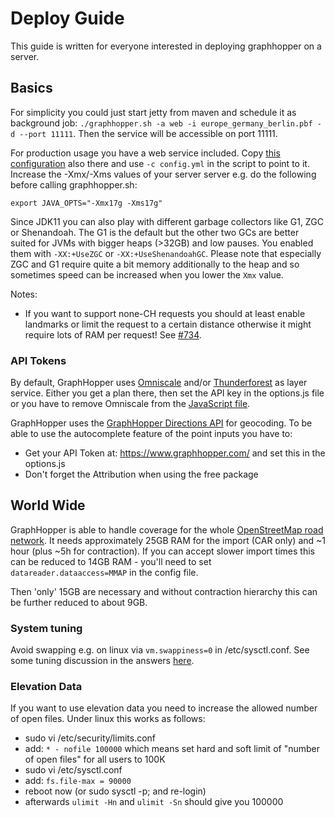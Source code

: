 # Deploy Guide

This guide is written for everyone interested in deploying graphhopper on a server.

## Basics

For simplicity you could just start jetty from maven and schedule it as background job:
`./graphhopper.sh -a web -i europe_germany_berlin.pbf -d --port 11111`.
Then the service will be accessible on port 11111.

For production usage you have a web service included. Copy [this configuration](https://raw.githubusercontent.com/graphhopper/graphhopper/master/config-example.yml)
also there and use `-c config.yml` in the script to point to it. Increase the -Xmx/-Xms values of your server server e.g.
do the following before calling graphhopper.sh:

```
export JAVA_OPTS="-Xmx17g -Xms17g"
```

Since JDK11 you can also play with different garbage collectors like G1, ZGC or Shenandoah. The G1 is the default but the other two GCs are better suited for JVMs with bigger heaps (>32GB) and low pauses. You enabled them with `-XX:+UseZGC` or `-XX:+UseShenandoahGC`. Please note that especially ZGC and G1 require quite a bit memory additionally to the heap and so sometimes speed can be increased when you lower the `Xmx` value.

Notes:

 * If you want to support none-CH requests you should at least enable landmarks or limit the request to a certain distance otherwise it might require lots of RAM per request! See [#734](https://github.com/graphhopper/graphhopper/issues/734).

### API Tokens

By default, GraphHopper uses [Omniscale](http://omniscale.com/) and/or [Thunderforest](http://thunderforest.com/) as layer service.
Either you get a plan there, then set the API key in the options.js file or you
have to remove Omniscale from the [JavaScript file](https://github.com/graphhopper/graphhopper/blob/master/web/src/main/resources/com/graphhopper/maps/assets/js/map.js).

GraphHopper uses the [GraphHopper Directions API](https://docs.graphhopper.com/#tag/Geocoding-API) for geocoding. To be able to use the autocomplete feature of the point inputs you have to:

 * Get your API Token at: https://www.graphhopper.com/ and set this in the options.js
 * Don't forget the Attribution when using the free package

## World Wide

GraphHopper is able to handle coverage for the whole [OpenStreetMap road network](http://planet.osm.org/).
It needs approximately 25GB RAM for the import (CAR only) and ~1 hour (plus ~5h for contraction).
If you can accept slower import times this can be reduced to 14GB RAM - you'll need to set `datareader.dataaccess=MMAP` in the config file.

Then 'only' 15GB are necessary and without contraction hierarchy this can be further reduced to about 9GB.

### System tuning

Avoid swapping e.g. on linux via `vm.swappiness=0` in /etc/sysctl.conf. See some tuning discussion in the answers [here](http://stackoverflow.com/q/38905739/194609).

### Elevation Data

If you want to use elevation data you need to increase the allowed number of open files. Under linux this works as follows:

 * sudo vi /etc/security/limits.conf
 * add: `* - nofile 100000`
   which means set hard and soft limit of "number of open files" for all users to 100K
 * sudo vi /etc/sysctl.conf
 * add: `fs.file-max = 90000`
 * reboot now (or sudo sysctl -p; and re-login)
 * afterwards `ulimit -Hn` and `ulimit -Sn` should give you 100000
